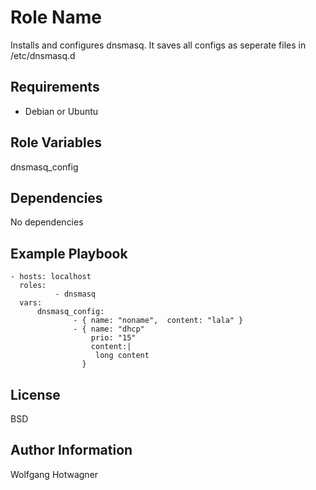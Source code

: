 Role Name
=========

Installs and configures dnsmasq. It saves all configs as seperate files in /etc/dnsmasq.d

Requirements
------------

- Debian or Ubuntu

Role Variables
--------------

dnsmasq_config

Dependencies
------------

No dependencies

Example Playbook
----------------

```
- hosts: localhost
  roles:
          - dnsmasq
  vars:
      dnsmasq_config:
              - { name: "noname",  content: "lala" }
              - { name: "dhcp"
                  prio: "15"
                  content:|
                   long content
                }

```

License
-------

BSD

Author Information
------------------

Wolfgang Hotwagner
